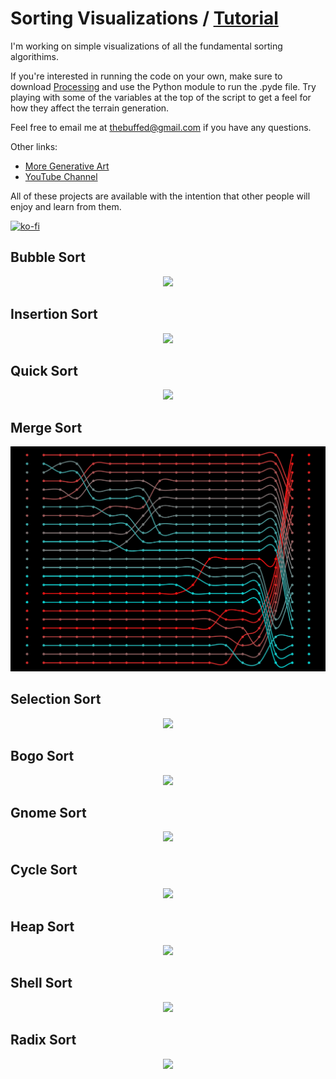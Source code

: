 # Sorting Visualizations / [Tutorial](https://www.youtube.com/watch?v=YK2CziWXVYw)

I'm working on simple visualizations of all the fundamental sorting algorithims.

If you're interested in running the code on your own, make sure to download [Processing](https://www.processing.org) and use the Python module to run the .pyde file. Try playing with some of the variables at the top of the script to get a feel for how they affect the terrain generation.

Feel free to email me at thebuffed@gmail.com if you have any questions.

Other links:
- [More Generative Art](https://github.com/erdavids/Generative-Art)
- [YouTube Channel](https://www.youtube.com/channel/UCUrmX3SvpPerq-KAfGBrgGQ)

All of these projects are available with the intention that other people will enjoy and learn from them.

[![ko-fi](https://www.ko-fi.com/img/githubbutton_sm.svg)](https://ko-fi.com/A0A6YGXL)

## Bubble Sort
<p align="center"><img src="https://github.com/erdavids/Sorting-Visualizations/blob/master/Examples/Favorites/bubble.png"></p>

## Insertion Sort
<p align="center"><img src="https://github.com/erdavids/Sorting-Visualizations/blob/master/Examples/Favorites/insertion.png"></p>

## Quick Sort
<p align="center"><img src="https://github.com/erdavids/Sorting-Visualizations/blob/master/Examples/Favorites/quick.png"></p>

## Merge Sort 
<p align="center"><img src="https://github.com/erdavids/Sorting-Visualizations/blob/master/Examples/Favorites/merge.png"></p>

## Selection Sort 
<p align="center"><img src="https://github.com/erdavids/Sorting-Visualizations/blob/master/Examples/Favorites/selection.png"></p>

## Bogo Sort
<p align="center"><img src="https://github.com/erdavids/Sorting-Visualizations/blob/master/Examples/Favorites/bogo.png"></p>

## Gnome Sort
<p align="center"><img src="https://github.com/erdavids/Sorting-Visualizations/blob/master/Examples/Favorites/gnome.png"></p>

## Cycle Sort
<p align="center"><img src="https://github.com/Riedler/Sorting-Visualizations/blob/master/Examples/Favorites/cycles.png"></p>

## Heap Sort
<p align="center"><img src="https://github.com/Riedler/Sorting-Visualizations/blob/master/Examples/Favorites/heap.png"></p>

## Shell Sort
<p align="center"><img src="https://github.com/Riedler/Sorting-Visualizations/blob/master/Examples/Favorites/shell.png"></p>

## Radix Sort
<p align="center"><img src="https://github.com/Riedler/Sorting-Visualizations/blob/master/Examples/Favorites/radix.png"></p>
